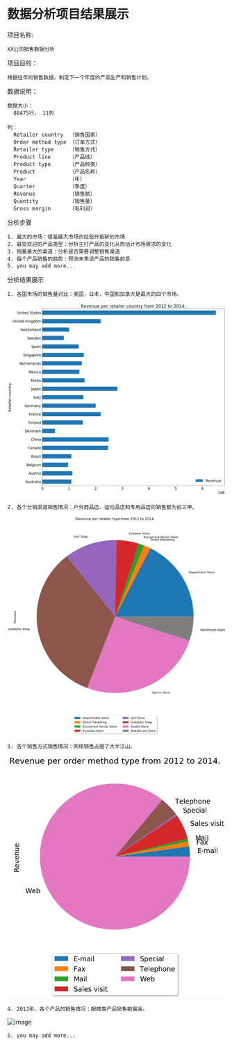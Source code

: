# 数据分析项目结果展示

  项目名称: 
    
    XX公司销售数据分析


  项目目的：
    
    根据往年的销售数据，制定下一个年度的产品生产和销售计划。
    
    
  数据说明：
  
    数据大小：
      88475行， 11列
    
    列：
      Retailer country  （销售国家）
      Order method type （订单方式）
      Retailer type     （销售方式）
      Product line      （产品线）
      Product type      （产品种类）
      Product           （产品名称）      
      Year              （年）
      Quarter           （季度）
      Revenue           （销售额）
      Quantity          （销售量）
      Gross margin      （毛利润）
      
      
  分析步骤
    
    1. 最大的市场：借鉴最大市场的经验开拓新的市场
    2. 最受欢迎的产品类型：分析主打产品的变化从而估计市场需求的变化
    3. 销量最大的渠道：分析是否需要调整销售渠道
    4. 每个产品销售的趋势：预测未来该产品的销售前景
    5. you may add more...
    
    
  分析结果展示
  
    1. 各国市场的销售量对比：美国，日本，中国和加拿大是最大的四个市场。
 ![image](https://github.com/mugiwalaluffy/data_class_demo_1/raw/master/images/revenue_country.png)
 
    2. 各个分销渠道销售情况：户外商品店、运动品店和专用品店的销售额为前三甲。
  ![image](https://github.com/mugiwalaluffy/data_class_demo_1/raw/master/images/revenue_retailertype.png)
    
    3. 各个销售方式销售情况：网络销售占据了大半江山。
  ![image](https://github.com/mugiwalaluffy/data_class_demo_1/raw/master/images/revenue_ordermethodtype.png)
    
    4. 2012年，各个产品的销售情况：眼睛类产品销售额最高。
  ![image](https://github.com/mugiwalaluffy/data_class_demo_1/raw/master/images/revenue_prodcuttype_2012.png)
  
    5. you may add more...
    
